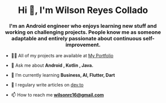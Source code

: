 <h1 align="center">Hi 👋, I'm Wilson Reyes Collado</h1>
<h3 align="center">I'm an Android engineer who enjoys learning new stuff and working on challenging projects. People know me as someone adaptable and entirely passionate about continuous self-improvement.</h3>

- 👨‍💻 All of my projects are available at [My Portfolio](http://wilsonreyescollado.com/)

- 💬 Ask me about **Android , Kotlin , Java.**

- 🌱 I’m currently learning **Business, AI, Flutter, Dart**

- 📝 I regulary write articles on [dev.to](https://dev.to/wilsonrc)

- 📫 How to reach me **wilsonrc16@gmail.com**

